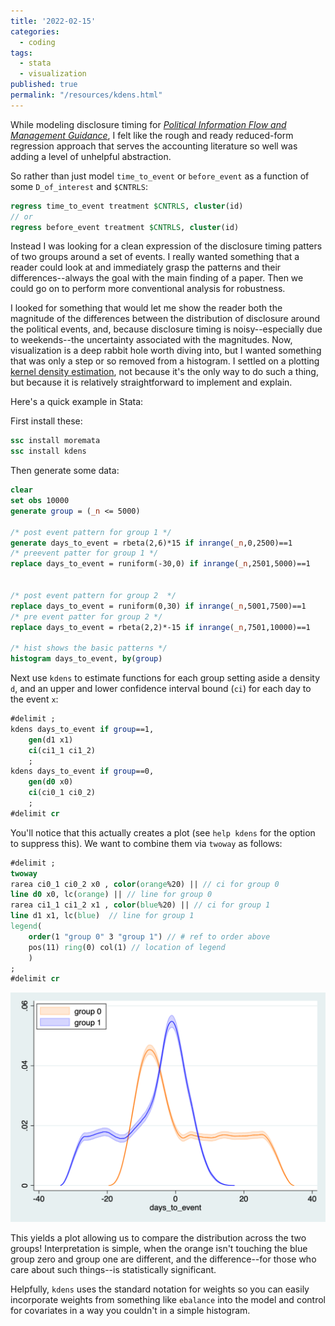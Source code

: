 ```yaml
---
title: '2022-02-15'
categories:
  - coding
tags:
  - stata
  - visualization 
published: true
permalink: "/resources/kdens.html"
---
```

While modeling disclosure timing for [_Political Information Flow and Management Guidance_](https://doi.org/10.1007/s11142-022-09671-7), I felt like the rough and ready reduced-form regression approach that serves the accounting literature so well was adding a level of unhelpful abstraction.

So rather than just model `time_to_event` or `before_event` as a function of some `D_of_interest` and `$CNTRLS`:

``` Stata
regress time_to_event treatment $CNTRLS, cluster(id)
// or
regress before_event treatment $CNTRLS, cluster(id)
```

Instead I was looking for a clean expression of the disclosure timing patters of two groups around a set of events. I really wanted something that a reader could look at and immediately grasp the patterns and their differences--always the goal with the main finding of a paper. Then we could go on to perform more conventional analysis for robustness.

I looked for something that would let me show the reader both the magnitude of the differences between the distribution of disclosure around the political events, and, because disclosure timing is noisy--especially due to weekends--the uncertainty associated with the magnitudes. Now, visualization is a deep rabbit hole worth diving into, but I wanted something that was only a step or so removed from a histogram. I settled on a plotting [kernel density estimation](https://en.wikipedia.org/wiki/Kernel_density_estimation), not because it's the only way to do such a thing, but because it is relatively straightforward to implement and explain.

Here's a quick example in Stata:

First install these:
``` Stata
ssc install moremata
ssc install kdens
```

Then generate some data:
``` Stata
clear 
set obs 10000
generate group = (_n <= 5000)

/* post event pattern for group 1 */
generate days_to_event = rbeta(2,6)*15 if inrange(_n,0,2500)==1
/* preevent patter for group 1 */
replace days_to_event = runiform(-30,0) if inrange(_n,2501,5000)==1


/* post event pattern for group 2  */
replace days_to_event = runiform(0,30) if inrange(_n,5001,7500)==1
/* pre event patter for group 2 */
replace days_to_event = rbeta(2,2)*-15 if inrange(_n,7501,10000)==1

/* hist shows the basic patterns */
histogram days_to_event, by(group)
```

Next use `kdens` to estimate functions for each group setting aside a density `d`, and an upper and lower confidence interval bound (`ci`) for each day to the event `x`:
``` Stata
#delimit ;
kdens days_to_event if group==1, 
    gen(d1 x1) 
    ci(ci1_1 ci1_2) 
    ;
kdens days_to_event if group==0, 
    gen(d0 x0) 
    ci(ci0_1 ci0_2) 
    ;
#delimit cr
```

You'll notice that this actually creates a plot (see `help kdens` for the option to suppress this). We want to combine them via `twoway` as follows:

``` Stata
#delimit ;
twoway 
rarea ci0_1 ci0_2 x0 , color(orange%20) || // ci for group 0
line d0 x0, lc(orange) || // line for group 0
rarea ci1_1 ci1_2 x1 , color(blue%20) || // ci for group 1
line d1 x1, lc(blue)  // line for group 1
legend(
    order(1 "group 0" 3 "group 1") // # ref to order above
    pos(11) ring(0) col(1) // location of legend
    )
;
#delimit cr
```

![`kdens` example output](../assets/img/example.png)

This yields a plot allowing us to compare the distribution across the two groups! Interpretation is simple, when the orange isn't touching the blue group zero and group one are different, and the difference--for those who care about such things--is statistically significant.

Helpfully, `kdens` uses the standard notation for weights so you can easily incorporate weights from something like `ebalance` into the model and control for covariates in a way you couldn't in a simple histogram.

